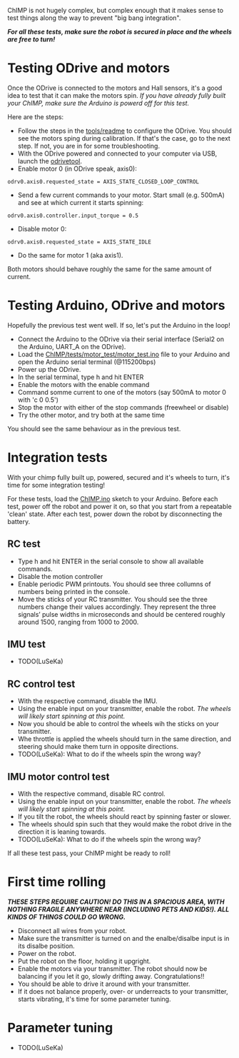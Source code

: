 ChIMP is not hugely complex, but complex enough that it makes sense to test things along the way to prevent "big bang integration".

***For all these tests, make sure the robot is secured in place and the wheels are free to turn!***

# Testing ODrive and motors
Once the ODrive is connected to the motors and Hall sensors, it's a good idea to test that it can make the motors spin. *If you have already fully built your ChIMP, make sure the Arduino is powerd off for this test.*

Here are the steps:

* Follow the steps in the [tools/readme](https://github.com/CharlestonRobotics/ChIMP/blob/master/tools) to configure the ODrive. You should see the motors sping during calibration. If that's the case, go to the next step. If not, you are in for some troubleshooting. 
* With the ODrive powered and connected to your computer via USB, launch the [odrivetool](https://docs.odriverobotics.com/v/latest/getting-started.html#start-odrivetool).
* Enable motor 0 (in ODrive speak, axis0): 

``odrv0.axis0.requested_state = AXIS_STATE_CLOSED_LOOP_CONTROL``
* Send a few current commands to your motor. Start small (e.g. 500mA) and see at which current it starts spinning:

``odrv0.axis0.controller.input_torque = 0.5``
* Disable motor 0: 

``odrv0.axis0.requested_state = AXIS_STATE_IDLE``
* Do the same for motor 1 (aka axis1).

Both motors should behave roughly the same for the same amount of current.

# Testing Arduino, ODrive and motors
Hopefully the previous test went well. If so, let's put the Arduino in the loop!

* Connect the Arduino to the ODrive via their serial interface (Serial2 on the Arduino, UART_A on the ODrive).
* Load the [ChIMP/tests/motor_test/motor_test.ino](https://github.com/CharlestonRobotics/ChIMP/tree/master/tests/motor_test) file to your Arduino and open the Arduino serial terminal (@115200bps)
* Power up the ODrive.
* In the serial terminal, type h and hit ENTER
* Enable the motors with the enable command
* Command somme current to one of the motors (say 500mA to motor 0 with 'c 0 0.5')
* Stop the motor with either of the stop commands (freewheel or disable)
* Try the other motor, and try both at the same time

You should see the same behaviour as in the previous test.

# Integration tests
With your chimp fully built up, powered, secured and it's wheels to turn, it's time for some integration testing!

For these tests, load the [ChIMP.ino](https://github.com/CharlestonRobotics/ChIMP) sketch to your Arduino. 
Before each test, power off the robot and power it on, so that you start from a repeatable 'clean' state.
After each test, power down the robot by disconnecting the battery.

## RC test

* Type h and hit ENTER in the serial console to show all available commands.
* Disable the motion controller
* Enable periodic PWM printouts. You should see three collumns of numbers being printed in the console.
* Move the sticks of your RC transmitter. You should see the three numbers change their values accordingly. 
They represent the three signals’ pulse widths in microseconds and should be centered roughly around 1500, ranging from 1000 to 2000.

## IMU test
* TODO(LuSeKa)

## RC control test
* With the respective command, disable the IMU.
* Using the enable input on your transmitter, enable the robot. *The wheels will likely start spinning at this point.*
* Now you should be able to control the wheels wih the sticks on your transmitter. 
* Whe throttle is applied the wheels should turn in the same direction, and steering should make them turn in opposite directions.
* TODO(LuSeKa): What to do if the wheels spin the wrong way?

## IMU motor control test
* With the respective command, disable RC control.
* Using the enable input on your transmitter, enable the robot. *The wheels will likely start spinning at this point.*
* If you tilt the robot, the wheels should react by spinning faster or slower.
* The wheels should spin such that they would make the robot drive in the direction it is leaning towards.
* TODO(LuSeKa): What to do if the wheels spin the wrong way?

If all these test pass, your ChIMP might be ready to roll!

# First time rolling
***THESE STEPS REQUIRE CAUTION! DO THIS IN A SPACIOUS AREA, WITH NOTHING FRAGILE ANYWHERE NEAR (INCLUDING PETS AND KIDS!). ALL KINDS OF THINGS COULD GO WRONG.***
* Disconnect all wires from your robot.
* Make sure the transmitter is turned on and the enalbe/disalbe input is in its disalbe position.
* Power on the robot.
* Put the robot on the floor, holding it upgright.
* Enable the motors via your transmitter. The robot should now be balancing if you let it go, slowly drifting away. Congratulations!!
* You should be able to drive it around with your transmitter.
* If it does not balance properly, over- or underreacts to your transmitter, starts vibrating, it's time for some parameter tuning.

# Parameter tuning 
* TODO(LuSeKa)
